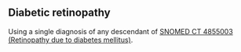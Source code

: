 ## Diabetic retinopathy 

Using a single diagnosis of any descendant of [SNOMED CT 4855003 (Retinopathy due to diabetes mellitus)](https://athena.ohdsi.org/search-terms/terms/4174977).

<!---
```SQL
{}
```
-->

